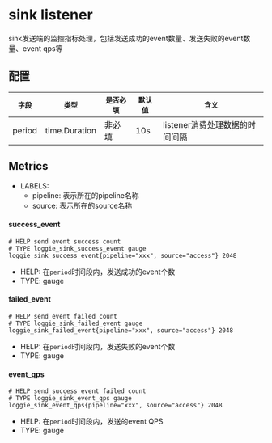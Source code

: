 # sink listener

sink发送端的监控指标处理，包括发送成功的event数量、发送失败的event数量、event qps等

## 配置
|    `字段`   |    `类型`    |  `是否必填`  |  `默认值`  |  `含义`  |
| ---------- | ----------- | ----------- | --------- | -------- |
| period | time.Duration  |    非必填    |   10s   |  listener消费处理数据的时间间隔 |


## Metrics

* LABELS:
    * pipeline: 表示所在的pipeline名称
    * source: 表示所在的source名称

#### success_event

```
# HELP send event success count
# TYPE loggie_sink_success_event gauge
loggie_sink_success_event{pipeline="xxx", source="access"} 2048
```

* HELP: 在`period`时间段内，发送成功的event个数
* TYPE: gauge

#### failed_event

```
# HELP send event failed count
# TYPE loggie_sink_failed_event gauge
loggie_sink_failed_event{pipeline="xxx", source="access"} 2048
```

* HELP: 在`period`时间段内，发送失败的event个数
* TYPE: gauge

#### event_qps

```
# HELP send success event failed count
# TYPE loggie_sink_event_qps gauge
loggie_sink_event_qps{pipeline="xxx", source="access"} 2048
```

* HELP: 在`period`时间段内，发送的event QPS
* TYPE: gauge